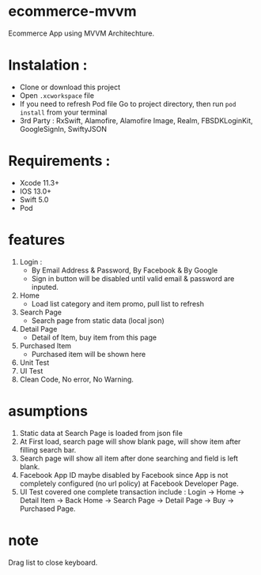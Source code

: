 # ecommerce-mvvm
Ecommerce App using MVVM Architechture.

# Instalation : 
  - Clone or download this project
  - Open ```.xcworkspace``` file
  - If you need to refresh Pod file Go to project directory, then run ```pod install``` from your terminal
  - 3rd Party : RxSwift, Alamofire, Alamofire Image, Realm, FBSDKLoginKit, GoogleSignIn, SwiftyJSON
  
# Requirements : 
  - Xcode 11.3+
  - IOS 13.0+
  - Swift 5.0
  - Pod
  
# features 
1. Login : 
      - By Email Address & Password, By Facebook & By Google
      - Sign in button will be disabled until valid email & password are inputed. 
2. Home
      - Load list category and item promo, pull list to refresh
3. Search Page
      - Search page from static data (local json)
4. Detail Page
      - Detail of Item, buy item from this page
5. Purchased Item
      - Purchased item will be shown here
6. Unit Test
7. UI Test
8. Clean Code, No error, No Warning.

# asumptions
1. Static data at Search Page is loaded from json file
2. At First load, search page will show blank page, will show item after filling search bar.
3. Search page will show all item after done searching and field is left blank. 
4. Facebook App ID maybe disabled by Facebook since App is not completely configured (no url policy) at Facebook Developer Page. 
5. UI Test covered one complete transaction include : Login -> Home -> Detail Item -> Back Home -> Search Page -> Detail Page -> Buy -> Purchased Page. 

# note
Drag list to close keyboard.
